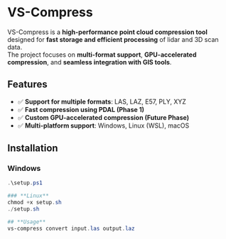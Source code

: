 ﻿# VS-Compress

VS-Compress is a **high-performance point cloud compression tool** designed for **fast storage and efficient processing** of lidar and 3D scan data.  
The project focuses on **multi-format support**, **GPU-accelerated compression**, and **seamless integration with GIS tools**.

## Features
- ✅ **Support for multiple formats**: LAS, LAZ, E57, PLY, XYZ
- ✅ **Fast compression using PDAL (Phase 1)**
- ✅ **Custom GPU-accelerated compression (Future Phase)**
- ✅ **Multi-platform support**: Windows, Linux (WSL), macOS

## Installation
### **Windows**
```powershell
.\setup.ps1

### **Linux**
chmod +x setup.sh
./setup.sh

## **Usage**
vs-compress convert input.las output.laz
